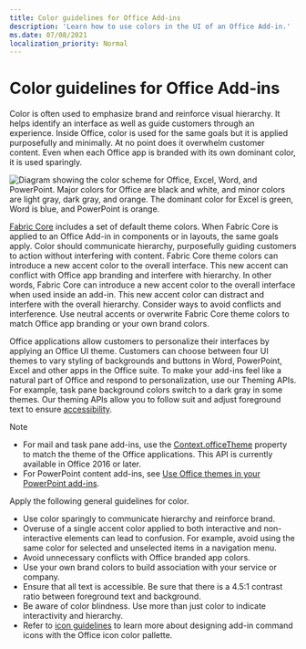 ```yaml
---
title: Color guidelines for Office Add-ins
description: 'Learn how to use colors in the UI of an Office Add-in.'
ms.date: 07/08/2021
localization_priority: Normal
---
```


# Color guidelines for Office Add-ins

Color is often used to emphasize brand and reinforce visual hierarchy. It helps identify an interface as well as guide customers through an experience. Inside Office, color is used for the same goals but it is applied purposefully and minimally. At no point does it overwhelm customer content. Even when each Office app is branded with its own dominant color, it is used sparingly.

![Diagram showing the color scheme for Office, Excel, Word, and PowerPoint. Major colors for Office are black and white, and minor colors are light gray, dark gray, and orange. The dominant color for Excel is green, Word is blue, and PowerPoint is orange.](../images/office-addins-color-schemes.png)

[Fabric Core](fabric-core.md) includes a set of default theme colors. When Fabric Core is applied to an Office Add-in in components or in layouts, the same goals apply. Color should communicate hierarchy, purposefully guiding customers to action without interfering with content. Fabric Core theme colors can introduce a new accent color to the overall interface. This new accent can conflict with Office app branding and interfere with hierarchy. In other words, Fabric Core can introduce a new accent color to the overall interface when used inside an add-in. This new accent color can distract and interfere with the overall hierarchy. Consider ways to avoid conflicts and interference. Use neutral accents or overwrite Fabric Core theme colors to match Office app branding or your own brand colors.

Office applications allow customers to personalize their interfaces by applying an Office UI theme. Customers can choose between four UI themes to vary styling of backgrounds and buttons in Word, PowerPoint, Excel and other apps in the Office suite. To make your add-ins feel like a natural part of Office and respond to personalization, use our Theming APIs. For example, task pane background colors switch to a dark gray in some themes. Our theming APIs allow you to follow suit and adjust foreground text to ensure [accessibility](../design/accessibility-guidelines.md).

> [!NOTE]
> - For mail and task pane add-ins, use the [Context.officeTheme](/javascript/api/office/office.context) property to match the theme of the Office applications. This API is currently available in Office 2016 or later.
> - For PowerPoint content add-ins, see [Use Office themes in your PowerPoint add-ins](../powerpoint/use-document-themes-in-your-powerpoint-add-ins.md).

Apply the following general guidelines for color.

- Use color sparingly to communicate hierarchy and reinforce brand.
- Overuse of a single accent color applied to both interactive and non-interactive elements can lead to confusion. For example, avoid using the same color for selected and unselected items in a navigation menu.
- Avoid unnecessary conflicts with Office branded app colors.
- Use your own brand colors to build association with your service or company.
- Ensure that all text is accessible. Be sure that there is a 4.5:1 contrast ratio between foreground text and background.
- Be aware of color blindness. Use more than just color to indicate interactivity and hierarchy.
- Refer to [icon guidelines](../design/add-in-icons.md) to learn more about designing add-in command icons with the Office icon color pallette.
